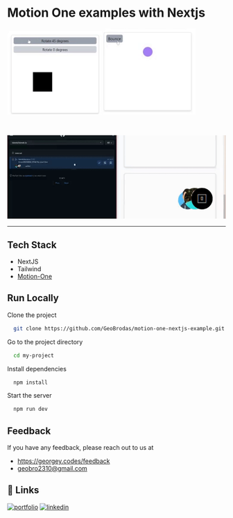 # Motion One examples with Nextjs

![Preview-1](/public/readme-images/preivew-1.gif)
![Preview-2](/public/readme-images/preview-2.gif)

<br />

![Preview-3](/public/readme-images/github-preview.gif)

---

## Tech Stack

- NextJS
- Tailwind
- [Motion-One](https://motion.dev)

## Run Locally

Clone the project

```bash
  git clone https://github.com/GeoBrodas/motion-one-nextjs-example.git
```

Go to the project directory

```bash
  cd my-project
```

Install dependencies

```bash
  npm install
```

Start the server

```bash
  npm run dev
```

## Feedback

If you have any feedback, please reach out to us at

- https://georgey.codes/feedback
- geobro2310@gmail.com

## 🔗 Links

[![portfolio](https://img.shields.io/badge/my_portfolio-000?style=for-the-badge&logo=ko-fi&logoColor=white)](https://georgey.codes/)
[![linkedin](https://img.shields.io/badge/linkedin-0A66C2?style=for-the-badge&logo=linkedin&logoColor=white)](https://www.linkedin.com/in/georgeyvb/)
